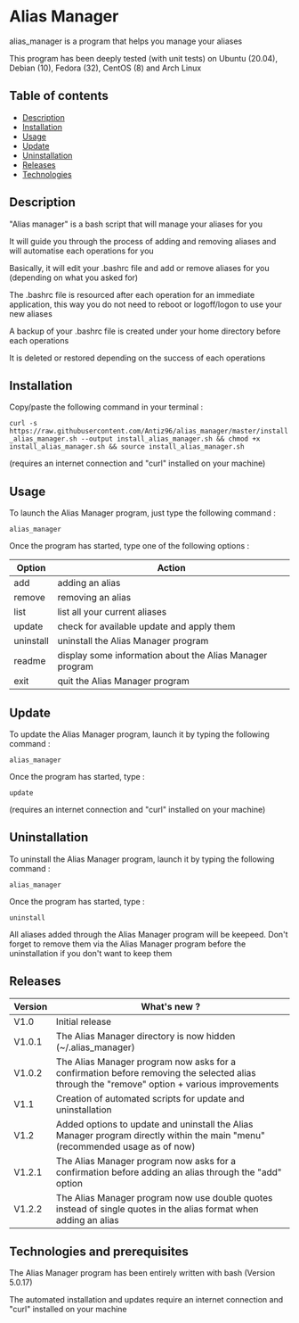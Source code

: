 # Alias Manager

alias_manager is a program that helps you manage your aliases

This program has been deeply tested (with unit tests) on Ubuntu (20.04), Debian (10), Fedora (32), CentOS (8) and Arch Linux

## Table of contents
* [Description](#description)
* [Installation](#installation)
* [Usage](#usage)
* [Update](#update)
* [Uninstallation](#uninstallation)
* [Releases](#releases)
* [Technologies](#technologies)


## Description

"Alias manager" is a bash script that will manage your aliases for you

It will guide you through the process of adding and removing aliases and will automatise each operations for you

Basically, it will edit your .bashrc file and add or remove aliases for you (depending on what you asked for)

The .bashrc file is resourced after each operation for an immediate application, this way you do not need to reboot or logoff/logon to use your new aliases

A backup of your .bashrc file is created under your home directory before each operations

It is deleted or restored depending on the success of each operations


## Installation

Copy/paste the following command in your terminal :

`curl -s https://raw.githubusercontent.com/Antiz96/alias_manager/master/install_alias_manager.sh --output install_alias_manager.sh && chmod +x install_alias_manager.sh && source install_alias_manager.sh`

(requires an internet connection and "curl" installed on your machine)


## Usage

To launch the Alias Manager program, just type the following command : 

`alias_manager`

Once the program has started, type one of the following options :

Option    |  Action
-------   |  ------
add       |  adding an alias
remove    |  removing an alias
list      |  list all your current aliases
update    |  check for available update and apply them
uninstall |  uninstall the Alias Manager program
readme    |  display some information about the Alias Manager program
exit      |  quit the Alias Manager program


## Update

To update the Alias Manager program, launch it by typing the following command :

`alias_manager`

Once the program has started, type :

`update`

(requires an internet connection and "curl" installed on your machine)


## Uninstallation

To uninstall the Alias Manager program, launch it by typing the following command :

`alias_manager`

Once the program has started, type :

`uninstall`

All aliases added through the Alias Manager program will be keepeed. Don't forget to remove them via the Alias Manager program before the uninstallation if you don't want to keep them


## Releases

Version  | What's new ?
-------- | ------------
V1.0     | Initial release
V1.0.1   | The Alias Manager directory is now hidden (~/.alias_manager)
V1.0.2   | The Alias Manager program now asks for a confirmation before removing the selected alias through the "remove" option + various improvements
V1.1     | Creation of automated scripts for update and uninstallation
V1.2     | Added options to update and uninstall the Alias Manager program directly within the main "menu" (recommended usage as of now)
V1.2.1   | The Alias Manager program now asks for a confirmation before adding an alias through the "add" option
V1.2.2	 | The Alias Manager program now use double quotes instead of single quotes in the alias format when adding an alias

## Technologies and prerequisites

The Alias Manager program has been entirely written with bash (Version 5.0.17)

The automated installation and updates require an internet connection and "curl" installed on your machine 

